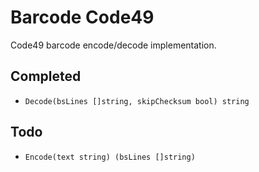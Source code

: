 # Barcode Code49

Code49 barcode encode/decode implementation.

## Completed

* `Decode(bsLines []string, skipChecksum bool) string`

## Todo

* `Encode(text string) (bsLines []string)`

